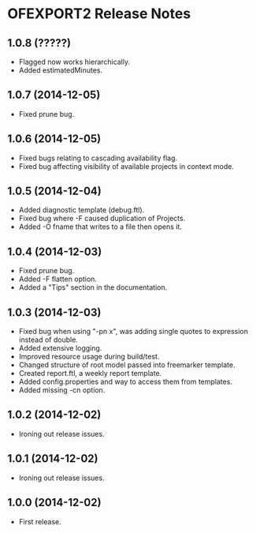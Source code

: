 # OFEXPORT2 Release Notes

## 1.0.8 (?????)

- Flagged now works hierarchically.
- Added estimatedMinutes.

## 1.0.7 (2014-12-05)

- Fixed prune bug.

## 1.0.6 (2014-12-05)

- Fixed bugs relating to cascading availability flag.
- Fixed bug affecting visibility of available projects in context mode.

## 1.0.5 (2014-12-04)

- Added diagnostic template (debug.ftl).
- Fixed bug where -F caused duplication of Projects.
- Added -O fname that writes to a file then opens it.

## 1.0.4 (2014-12-03)

- Fixed prune bug.
- Added -F flatten option.
- Added a "Tips" section in the documentation.

## 1.0.3 (2014-12-03)

- Fixed bug when using "-pn x", was adding single quotes to expression instead of double.
- Added extensive logging.
- Improved resource usage during build/test.
- Changed structure of root model passed into freemarker template.
- Created report.ftl, a weekly report template.
- Added config.properties and way to access them from templates.
- Added missing -cn option.

## 1.0.2 (2014-12-02)

- Ironing out release issues.

## 1.0.1 (2014-12-02)

- Ironing out release issues.

## 1.0.0 (2014-12-02)

- First release.